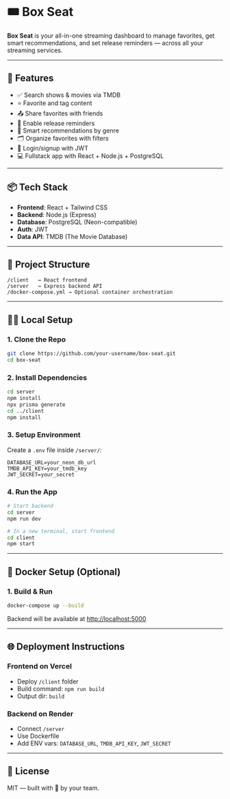 # 🎟️ Box Seat

**Box Seat** is your all-in-one streaming dashboard to manage favorites, get smart recommendations, and set release reminders — across all your streaming services.

---

## 🚀 Features

- ✅ Search shows & movies via TMDB
- ⭐ Favorite and tag content
- 📤 Share favorites with friends
- 🔔 Enable release reminders
- 🧠 Smart recommendations by genre
- 🗂️ Organize favorites with filters
- 🔐 Login/signup with JWT
- 💻 Fullstack app with React + Node.js + PostgreSQL

---

## 📦 Tech Stack

- **Frontend**: React + Tailwind CSS
- **Backend**: Node.js (Express)
- **Database**: PostgreSQL (Neon-compatible)
- **Auth**: JWT
- **Data API**: TMDB (The Movie Database)

---

## 📁 Project Structure

```
/client   → React frontend
/server   → Express backend API
/docker-compose.yml → Optional container orchestration
```

---

## 🧑‍💻 Local Setup

### 1. Clone the Repo

```bash
git clone https://github.com/your-username/box-seat.git
cd box-seat
```

### 2. Install Dependencies

```bash
cd server
npm install
npx prisma generate
cd ../client
npm install
```

### 3. Setup Environment

Create a `.env` file inside `/server/`:

```
DATABASE_URL=your_neon_db_url
TMDB_API_KEY=your_tmdb_key
JWT_SECRET=your_secret
```

### 4. Run the App

```bash
# Start backend
cd server
npm run dev

# In a new terminal, start frontend
cd client
npm start
```

---

## 🐳 Docker Setup (Optional)

### 1. Build & Run

```bash
docker-compose up --build
```

Backend will be available at [http://localhost:5000](http://localhost:5000)

---

## 🌐 Deployment Instructions

### Frontend on Vercel
- Deploy `/client` folder
- Build command: `npm run build`
- Output dir: `build`

### Backend on Render
- Connect `/server`
- Use Dockerfile
- Add ENV vars: `DATABASE_URL`, `TMDB_API_KEY`, `JWT_SECRET`

---

## 📝 License

MIT — built with 💜 by your team.

